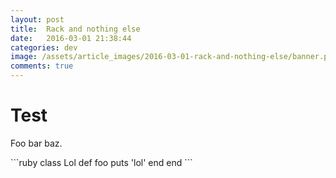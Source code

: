 ```yaml
---
layout: post
title:  Rack and nothing else
date:   2016-03-01 21:38:44
categories: dev
image: /assets/article_images/2016-03-01-rack-and-nothing-else/banner.png
comments: true
---
```

Test
===
<p>Foo bar baz.</p>
```ruby
class Lol
  def foo
    puts 'lol'
  end
end
```

